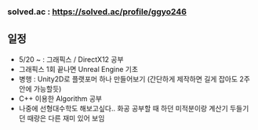 ### solved.ac : https://solved.ac/profile/ggyo246

## 일정
- 5/20 ~ : 그래픽스 / DirectX12 공부
- 그래픽스 1회 끝나면 Unreal Engine 기초
- 병행 : Unity2D로 플랫포머 하나 만들어보기 (간단하게 제작하면 길게 잡아도 2주 안에 가능할듯)
- C++ 이용한 Algorithm 공부  
- 나중에 선형대수학도 해보고싶다.. 화공 공부할 때 하던 미적분이랑 계산기 두들기던 때랑은 다른 재미 있어 보임
